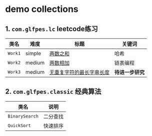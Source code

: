 # demo collections
## 1. `com.glfpes.lc` leetcode练习
| **类名** | **难度** | **标题** | **关键词** |
| --- | --- | --- | --- |
| `Work1` | simple | [两数之和](https://leetcode-cn.com/problems/two-sum/) | 哈希 |
| `Work2` | medium | [两数相加](https://leetcode-cn.com/problems/add-two-numbers/) | 链表编程|
| `Work3` | medium | [无重复字符的最长字串长度](https://leetcode-cn.com/problems/longest-substring-without-repeating-characters/) | **待进一步研究** |

## 2. `com.glfpes.classic` 经典算法
| **类名** | **说明** |
| --- | --- |
| `BinarySearch` | 二分查找 |
| `QuickSort` | 快速排序 |
